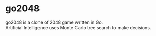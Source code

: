 # go2048

go2048 is a clone of 2048 game written in Go.  
Artificial Intelligence uses Monte Carlo tree search to make decisions.
